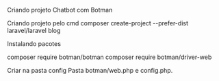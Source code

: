 
Criando projeto Chatbot com Botman

Criando projeto pelo cmd
composer create-project --prefer-dist laravel/laravel blog

Instalando pacotes

composer require botman/botman
composer require botman/driver-web

Criar na pasta config
Pasta botman/web.php e config.php.
